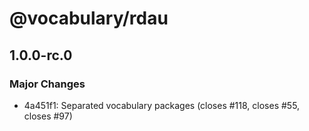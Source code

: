 # @vocabulary/rdau

## 1.0.0-rc.0

### Major Changes

- 4a451f1: Separated vocabulary packages (closes #118, closes #55, closes #97)

